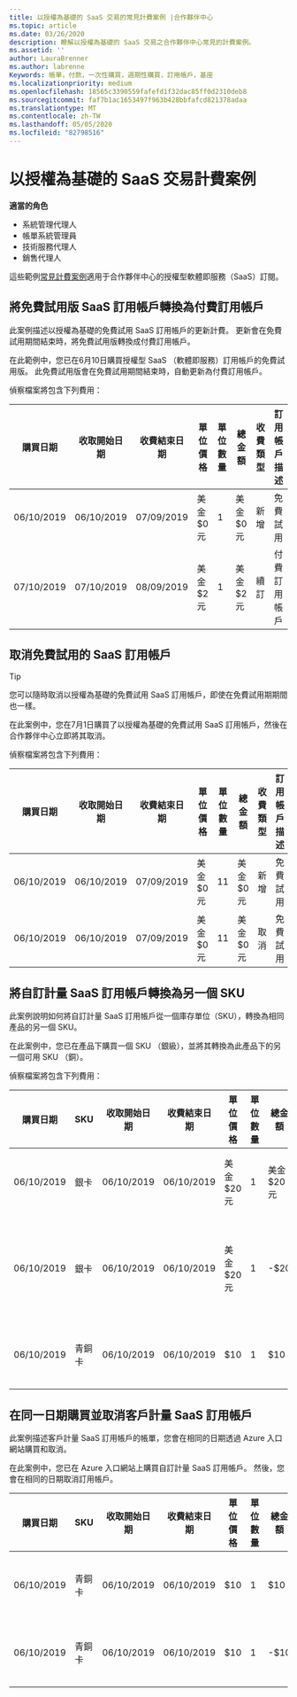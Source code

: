 ```yaml
---
title: 以授權為基礎的 SaaS 交易的常見計費案例 |合作夥伴中心
ms.topic: article
ms.date: 03/26/2020
description: 瞭解以授權為基礎的 SaaS 交易之合作夥伴中心常見的計費案例。
ms.assetid: ''
author: LauraBrenner
ms.author: labrenne
Keywords: 帳單，付款，一次性購買，週期性購買，訂用帳戶，基座
ms.localizationpriority: medium
ms.openlocfilehash: 18565c3390559fafefd1f32dac85ff0d2310deb8
ms.sourcegitcommit: faf7b1ac1653497f963b428bbfafcd821378adaa
ms.translationtype: MT
ms.contentlocale: zh-TW
ms.lasthandoff: 05/05/2020
ms.locfileid: "82798516"
---
```

# <a name="billing-scenarios-for-license-based-saas-transactions"></a>以授權為基礎的 SaaS 交易計費案例

**適當的角色**

- 系統管理代理人
- 帳單系統管理員
- 技術服務代理人
- 銷售代理人


這些範例[常見計費案例](common-billing-scenarios.md)適用于合作夥伴中心的授權型軟體即服務（SaaS）訂閱。

## <a name="convert-a-free-trial-saas-subscription-to-a-paid-subscription"></a>將免費試用版 SaaS 訂用帳戶轉換為付費訂用帳戶

此案例描述以授權為基礎的免費試用 SaaS 訂用帳戶的更新計費。 更新會在免費試用期間結束時，將免費試用版轉換成付費訂用帳戶。

在此範例中，您已在6月10日購買授權型 SaaS （軟體即服務）訂用帳戶的免費試用版。 此免費試用版會在免費試用期間結束時，自動更新為付費訂用帳戶。

偵察檔案將包含下列費用：

| 購買日期 | 收取開始日期 | 收費結束日期 | 單位價格 | 單位數量 | 總金額 | 收費類型 | 訂用帳戶描述 |
| ------------- | ----------------- | --------------- | ---------- | ------------- | ------------ | ----------- | ----------------- |
| 06/10/2019 | 06/10/2019 | 07/09/2019 | 美金 $0 元 | 1 | 美金 $0 元 | 新增 | 免費試用 |
| 07/10/2019 | 07/10/2019 | 08/09/2019 | 美金 $2 元 | 1 | 美金 $2 元 | 續訂 | 付費訂用帳戶 |

## <a name="cancel-a-free-trial-saas-subscription"></a>取消免費試用的 SaaS 訂用帳戶

> [!TIP]
> 您可以隨時取消以授權為基礎的免費試用 SaaS 訂用帳戶，即使在免費試用期期間也一樣。

在此案例中，您在7月1日購買了以授權為基礎的免費試用 SaaS 訂用帳戶，然後在合作夥伴中心立即將其取消。

偵察檔案將包含下列費用：

| 購買日期 | 收取開始日期 | 收費結束日期 | 單位價格 | 單位數量 | 總金額 | 收費類型 | 訂用帳戶描述 |
| ------------- | ----------------- | --------------- | ---------- | ------------- | ------------ | ----------- | ----------------- |
| 06/10/2019 | 06/10/2019 | 07/09/2019 | 美金 $0 元 | 11 | 美金 $0 元 | 新增 | 免費試用 |
| 06/10/2019 | 06/10/2019 | 07/09/2019 | 美金 $0 元 | 11 | 美金 $0 元 | 取消 | 免費試用 |

## <a name="convert-custom-meter-saas-subscription-to-another-sku"></a>將自訂計量 SaaS 訂用帳戶轉換為另一個 SKU

此案例說明如何將自訂計量 SaaS 訂用帳戶從一個庫存單位（SKU），轉換為相同產品的另一個 SKU。

在此案例中，您已在產品下購買一個 SKU （銀級），並將其轉換為此產品下的另一個可用 SKU （銅）。

偵察檔案將包含下列費用：

| 購買日期 | SKU | 收取開始日期 | 收費結束日期 | 單位價格 | 單位數量 | 總金額 | 收費類型 | 訂用帳戶描述 |
| ------------- | ----------------- | ----------------- | --------------- | ---------- | ------------- | ------------ | ----------- | ----------------- |
| 06/10/2019 | 銀卡 | 06/10/2019 | 06/10/2019 | 美金 $20 元 | 1 | 美金 $20 元 | 新增 | 自訂計量 SaaS 訂用帳戶 |
| 06/10/2019 | 銀卡 | 06/10/2019 | 06/10/2019 | 美金 $20 元 | 1 | -$20 | 轉換 | 自訂計量 SaaS 訂用帳戶的按比例 rebill |
| 06/10/2019 | 青銅卡 | 06/10/2019 | 06/10/2019 | $10 | 1 | $10 | 轉換 | 自訂計量 SaaS 訂用帳戶 |

## <a name="purchase-and-cancel-a-customer-meter-saas-subscription-on-same-date"></a>在同一日期購買並取消客戶計量 SaaS 訂用帳戶

此案例描述客戶計量 SaaS 訂用帳戶的帳單，您會在相同的日期透過 Azure 入口網站購買和取消。

在此案例中，您已在 Azure 入口網站上購買自訂計量 SaaS 訂用帳戶。 然後，您會在相同的日期取消訂用帳戶。

| 購買日期 | SKU | 收取開始日期 | 收費結束日期 | 單位價格 | 單位數量 | 總金額 | 收費類型 | 訂用帳戶描述 |
| ------------- | ------------- |----------------- | --------------- | ---------- | ------------- | ------------ | ----------- | ----------------- |
| 06/10/2019 | 青銅卡 | 06/10/2019 | 06/10/2019 | $10 | 1 | $10 | 新增 | 自訂計量 SaaS 訂用帳戶 |
| 06/10/2019 | 青銅卡 | 06/10/2019 | 06/10/2019 | $10 | 1 | -$10 | CancelImmediate | 自訂計量 SaaS 訂用帳戶 |
